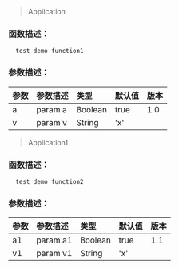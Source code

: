 > Application
### 函数描述：

      test demo function1

### 参数描述：
  |参数|参数描述|类型|默认值|版本|
  |:----- |:----- |:----- |:----- |:----- |
  |a|param a|Boolean|true|1.0|
  |v|param v|String|'x'| |
> Application1
### 函数描述：

      test demo function2

### 参数描述：
  |参数|参数描述|类型|默认值|版本|
  |:----- |:----- |:----- |:----- |:----- |
  |a1|param a1|Boolean|true|1.1|
  |v1|param v1|String|'x'| |
